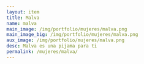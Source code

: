 ```yaml
---
layout: item
title: Malva
name: malva
main_image: /img/portfolio/mujeres/malva.png
main_image_big: /img/portfolio/mujeres/malva.png
aux_image: /img/portfolio/mujeres/malva.png
desc: Malva es una pijama para ti
permalink: /mujeres/malva/
---
```


